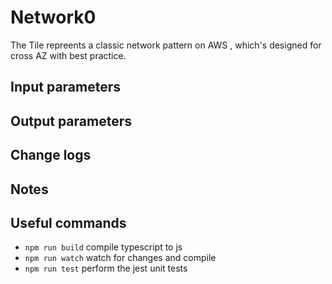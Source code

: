 # Network0
The Tile repreents a classic network pattern on AWS , which's designed for cross AZ with best practice.

## Input parameters

## Output parameters 

## Change logs


## Notes

## Useful commands

 * `npm run build`   compile typescript to js
 * `npm run watch`   watch for changes and compile
 * `npm run test`    perform the jest unit tests